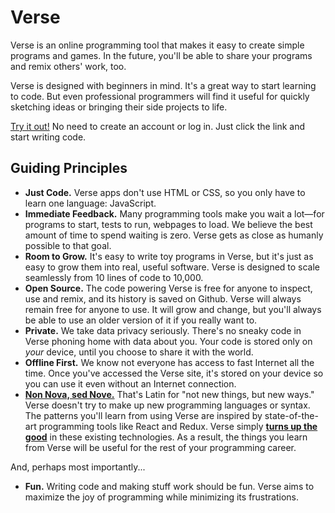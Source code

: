 # Verse

Verse is an online programming tool that makes it easy to
create simple programs and games. In the future, you'll
be able to share your programs and remix others' work, too.

Verse is designed with beginners in mind. It's a great way
to start learning to code. But even professional programmers
will find it useful for quickly sketching ideas or bringing
their side projects to life.

[Try it out!](https://druidic.github.io) No need to create
an account or log in. Just click the link and start writing
code.

## Guiding Principles

- **Just Code.** Verse apps don't use HTML or CSS,
  so you only have to learn one language: JavaScript.
- **Immediate Feedback.** Many programming tools make you
  wait a lot—for programs to start, tests to run, webpages
  to load. We believe the best amount of time to spend
  waiting is zero. Verse gets as close as humanly possible
  to that goal.
- **Room to Grow.** It's easy to write toy programs in
  Verse, but it's just as easy to grow them into real,
  useful software. Verse is designed to scale seamlessly
  from 10 lines of code to 10,000.
- **Open Source.** The code powering Verse is free for
  anyone to inspect, use and remix, and its history is
  saved on Github. Verse will always remain free for anyone
  to use. It will grow and change, but you'll always be able
  to use an older version of it if you really want to.
- **Private.** We take data privacy seriously.
  There's no sneaky code in Verse phoning home with data
  about you. Your code is stored only on *your*
  device, until you choose to share it with the world.
- **Offline First.** We know not everyone has access to fast
  Internet all the time. Once you've accessed the Verse site,
  it's stored on your device so you can use it even without
  an Internet connection.
- [**Non Nova, sed Nove.**](https://www.thebooksmugglers.com/2015/07/decoding-the-newbery-the-twenty-one-balloons-by-william-pene-du-bois.html)
  That's Latin for "not new things,
  but new ways." Verse doesn't try to make up new programming
  languages or syntax. The patterns you'll learn from using
  Verse are inspired by state-of-the-art programming tools
  like React and Redux. Verse simply [**turns up the good**](http://developeronfire.com/podcast/episode-054-woody-zuill-turn-up-the-good)
  in these existing technologies. As a result, the things
  you learn from Verse will be useful for the rest of your
  programming career.

And, perhaps most importantly...

- **Fun.** Writing code and making stuff work should be fun.
  Verse aims to maximize the joy of programming while
  minimizing its frustrations.
